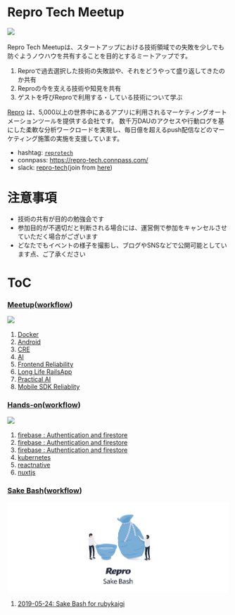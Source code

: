 # Repro Tech Meetup

![](https://github.com/reproio/repro-tech-meetup/blob/master/assets/images/repro-tech-banner-wide.png?raw=true)

Repro Tech Meetupは、スタートアップにおける技術領域での失敗を少しでも防ぐようノウハウを共有することを目的とするミートアップです。

1. Reproで過去選択した技術の失敗談や、それをどうやって盛り返してきたのか共有
1. Reproの今を支える技術や知見を共有
1. ゲストを呼びReproで利用する・している技術について学ぶ

[Repro](https://repro.io) は、5,000以上の世界中にあるアプリに利用されるマーケティングオートメーションツールを提供する会社です。
数千万DAUのアクセスや行動ログを基にした柔軟な分析ワークロードを実現し、毎日億を超えるpush配信などのマーケティング施策の実施を支援しています。

- hashtag: [`reprotech`](https://twitter.com/hashtag/reprotech)
- connpass: https://repro-tech.connpass.com/
- slack: [repro-tech](https://repro-tech.slack.com/)(join from [here](https://join.slack.com/t/repro-tech/shared_invite/enQtNTA0ODg4NzQ3NzgwLTFjMTEwNDMyMTM0MGQ3ZjgxYjlmZjQzZTc5MjYyOTNkMzI0MTQxOWI0MzYzMTY0ZmJjZDE2MzM4NWNlYTQ2MmU))

# 注意事項

- 技術の共有が目的の勉強会です
- 参加目的が不適切だと判断される場合には、運営側で参加をキャンセルさせていただく場合がございます
- どなたでもイベントの様子を撮影し、ブログやSNSなどで公開可能としています点、ご了承ください

# ToC

### [Meetup](/meetups)([workflow](/meetups/ORGANIZE.md))

![](/assets/images/repro-tech-meetup-banner.png)

1. [Docker](https://gitpitch.com/reproio/repro-tech-meetup?p=meetups/1)
1. [Android](https://gitpitch.com/reproio/repro-tech-meetup?p=meetups/2)
1. [CRE](https://gitpitch.com/reproio/repro-tech-meetup?p=meetups/3)
1. [AI](https://gitpitch.com/reproio/repro-tech-meetup?p=meetups/4)
1. [Frontend Reliability](https://gitpitch.com/reproio/repro-tech-meetup?p=meetups/5)
1. [Long Life RailsApp](https://gitpitch.com/reproio/repro-tech-meetup?p=meetups/6)
1. [Practical AI](https://gitpitch.com/reproio/repro-tech-meetup?p=meetups/7)
1. [Mobile SDK Reliablity](https://gitpitch.com/reproio/repro-tech-meetup?p=meetups/8)

### [Hands-on](/hands-on)([workflow](/hands-on/ORGANIZE.md))

![](/assets/images/repro-tech-handson-banner.png)

1. [firebase : Authentication and firestore]()
1. [firebase : Authentication and firestore](https://gitpitch.com/reproio/repro-tech-meetup?p=hands-on/2)
1. [firebase : Authentication and firestore](https://gitpitch.com/reproio/repro-tech-meetup?p=hands-on/3)
1. [kubernetes](https://gitpitch.com/reproio/repro-tech-meetup?p=hands-on/4)
1. [reactnative](https://gitpitch.com/reproio/repro-tech-meetup?p=hands-on/5)
1. [nuxtjs](https://gitpitch.com/reproio/repro-tech-meetup?p=hands-on/6)

### [Sake Bash](/sake-bash)([workflow](/sake-bash/ORGANIZE.md))

![](/assets/images/sake-bash/banner.png)

1. [2019-05-24: Sake Bash for rubykaigi](https://gitpitch.com/reproio/repro-tech-meetup?p=sake-bash/2019-05-24)

